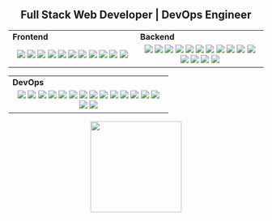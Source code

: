 <h2 align="center">
  Full Stack Web Developer | DevOps Engineer
</h2>

<div align="center" style="witdh:100%"> 
  <table>
    <tr>
      <td valign="center" width="100px"><b>Frontend<b></td>
      <td valign="center" width="100px"><b>Backend<b></td>
    </tr>
    <tr>
      <td valign="center" align="center" width="300px">
        <img src="https://img.shields.io/badge/HTML_5-blue" />
        <img src="https://img.shields.io/badge/CSS_3-blue" />
        <img src="https://img.shields.io/badge/ECMAScript_6-blue" />
        <img src="https://img.shields.io/badge/TypeScript-blue" />
        <img src="https://img.shields.io/badge/Angular-blue" />
        <img src="https://img.shields.io/badge/Vue.Js-blue" />
        <img src="https://img.shields.io/badge/WebSocket-blue" />
        <img src="https://img.shields.io/badge/Flutter-blue" />
        <img src="https://img.shields.io/badge/Bootstrap-blue" />
        <img src="https://img.shields.io/badge/Sass-blue" />
        <img src="https://img.shields.io/badge/Less-blue" />
      </td>      
      <td valign="center" align="center" width="300px">
        <img src="https://img.shields.io/badge/Node.js-ff0a0a" />
        <img src="https://img.shields.io/badge/PHP-ff0a0a" />
        <img src="https://img.shields.io/badge/NestJS-ff0a0a" />
        <img src="https://img.shields.io/badge/AdonisJS-ff0a0a" />
        <img src="https://img.shields.io/badge/Express-ff0a0a" />
        <img src="https://img.shields.io/badge/Restify-ff0a0a" />
        <img src="https://img.shields.io/badge/Laravel-ff0a0a" />
        <img src="https://img.shields.io/badge/MariaDB-ff0a0a" />
        <img src="https://img.shields.io/badge/PostgreSQL-ff0a0a" />
        <img src="https://img.shields.io/badge/MongoDB-ff0a0a" />
        <img src="https://img.shields.io/badge/SQL_Server-ff0a0a" />
        <img src="https://img.shields.io/badge/Redis-ff0a0a" />
        <img src="https://img.shields.io/badge/Kafka-ff0a0a" />
        <img src="https://img.shields.io/badge/RabbitMQ-ff0a0a" />
        <img src="https://img.shields.io/badge/Jest-ff0a0a" />
      </td>
    </tr>
  </table>
  <table>
    <tr>
      <td valign="center" width="100px"><b>DevOps<b></td>
    </tr>
    <tr>
      <td valign="center" align="center" width="300px">
        <img src="https://img.shields.io/badge/Linux-purple" />
        <img src="https://img.shields.io/badge/AWS-purple" />
        <img src="https://img.shields.io/badge/Azure-purple" />
        <img src="https://img.shields.io/badge/GCP-purple" />
        <img src="https://img.shields.io/badge/Bash-purple" />
        <img src="https://img.shields.io/badge/Lua-purple" />
        <img src="https://img.shields.io/badge/Python-purple" />
        <img src="https://img.shields.io/badge/Perl-purple" />
        <img src="https://img.shields.io/badge/Docker-purple" />
        <img src="https://img.shields.io/badge/Terraform-purple" />
        <img src="https://img.shields.io/badge/GitHub_Actions-purple" />
        <img src="https://img.shields.io/badge/Bitbucket_Pipelines-purple" />
        <img src="https://img.shields.io/badge/Grafana-purple" />
        <img src="https://img.shields.io/badge/Prometheus-purple" />
        <img src="https://img.shields.io/badge/Loki-purple" />
        <img src="https://img.shields.io/badge/cAdvisor-purple" />
      </td>
    </tr>
  </table>
</div>
        
<p align="center">
  <img height="180px" src="https://github-readme-streak-stats.herokuapp.com?user=MtsReis&theme=tokyonight-duo&hide_border=true&include_all_commits=true&line_height=27&mode=weekly">
</p>
